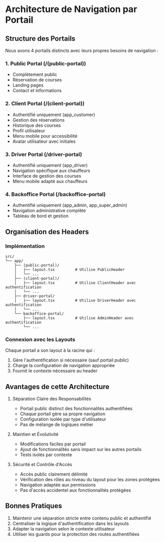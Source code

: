 # Architecture de Navigation par Portail

## Structure des Portails

Nous avons 4 portails distincts avec leurs propres besoins de navigation :

### 1. Public Portal (/(public-portal))
- Complètement public
- Réservation de courses
- Landing pages
- Contact et informations

### 2. Client Portal (/(client-portal))
- Authentifié uniquement (app_customer)
- Gestion des réservations
- Historique des courses
- Profil utilisateur
- Menu mobile pour accessibilité
- Avatar utilisateur avec initiales

### 3. Driver Portal (/driver-portal)
- Authentifié uniquement (app_driver)
- Navigation spécifique aux chauffeurs
- Interface de gestion des courses
- Menu mobile adapté aux chauffeurs

### 4. Backoffice Portal (/backoffice-portal)
- Authentifié uniquement (app_admin, app_super_admin)
- Navigation administrative complète
- Tableau de bord et gestion

## Organisation des Headers

### Implémentation
```
src/
└── app/
    ├── (public-portal)/
    │   ├── layout.tsx         # Utilise PublicHeader
    │   └── ...
    ├── (client-portal)/
    │   ├── layout.tsx         # Utilise ClientHeader avec authentification
    │   └── ...
    ├── driver-portal/
    │   ├── layout.tsx         # Utilise DriverHeader avec authentification
    │   └── ...
    └── backoffice-portal/
        ├── layout.tsx         # Utilise AdminHeader avec authentification
        └── ...
```

### Connexion avec les Layouts

Chaque portail a son layout à la racine qui :
1. Gère l'authentification si nécessaire (sauf portail public)
2. Charge la configuration de navigation appropriée
3. Fournit le contexte nécessaire au header

## Avantages de cette Architecture

1. Séparation Claire des Responsabilités
   - Portail public distinct des fonctionnalités authentifiées
   - Chaque portail gère sa propre navigation
   - Configuration isolée par type d'utilisateur
   - Pas de mélange de logiques métier

2. Maintien et Évolutivité
   - Modifications faciles par portail
   - Ajout de fonctionnalités sans impact sur les autres portails
   - Tests isolés par contexte

3. Sécurité et Contrôle d'Accès
   - Accès public clairement délimité
   - Vérification des rôles au niveau du layout pour les zones protégées
   - Navigation adaptée aux permissions
   - Pas d'accès accidentel aux fonctionnalités protégées

## Bonnes Pratiques

1. Maintenir une séparation stricte entre contenu public et authentifié
2. Centraliser la logique d'authentification dans les layouts
3. Adapter la navigation selon le contexte utilisateur
4. Utiliser les guards pour la protection des routes authentifiées